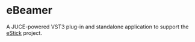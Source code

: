 # eBeamer 
A JUCE-powered VST3 plug-in and standalone application to support the [eStick](https://www.facebook.com/estickproject) project.
